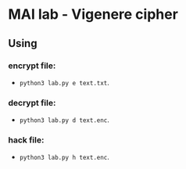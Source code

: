 # MAI lab - Vigenere cipher

## Using

### encrypt file:
- `python3 lab.py e text.txt`.

### decrypt file:
- `python3 lab.py d text.enc`.

### hack file:
- `python3 lab.py h text.enc`.

